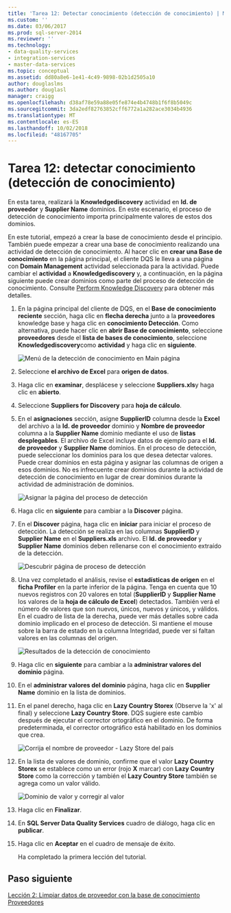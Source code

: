```yaml
---
title: 'Tarea 12: Detectar conocimiento (detección de conocimiento) | Microsoft Docs'
ms.custom: ''
ms.date: 03/06/2017
ms.prod: sql-server-2014
ms.reviewer: ''
ms.technology:
- data-quality-services
- integration-services
- master-data-services
ms.topic: conceptual
ms.assetid: dd80a8e6-1e41-4c49-9898-02b1d2505a10
author: douglaslms
ms.author: douglasl
manager: craigg
ms.openlocfilehash: d38af78e59a88e05fe874e4b4748b1f6f8b5049c
ms.sourcegitcommit: 3da2edf82763852cff6772a1a282ace3034b4936
ms.translationtype: MT
ms.contentlocale: es-ES
ms.lasthandoff: 10/02/2018
ms.locfileid: "48167705"
---
```

# <a name="task-12-discovering-knowledge-knowledge-discovery"></a>Tarea 12: detectar conocimiento (detección de conocimiento)
  En esta tarea, realizará la **Knowledgediscovery** actividad en **Id. de proveedor** y **Supplier Name** dominios. En este escenario, el proceso de detección de conocimiento importa principalmente valores de estos dos dominios.  
  
 En este tutorial, empezó a crear la base de conocimiento desde el principio. También puede empezar a crear una base de conocimiento realizando una actividad de detección de conocimiento. Al hacer clic en **crear una Base de conocimiento** en la página principal, el cliente DQS le lleva a una página con **Domain Management** actividad seleccionada para la actividad. Puede cambiar el **actividad** a **Knowledgediscovery** y, a continuación, en la página siguiente puede crear dominios como parte del proceso de detección de conocimiento. Consulte [Perform Knowledge Discovery](http://msdn.microsoft.com/library/hh510398.aspx) para obtener más detalles.  
  
1.  En la página principal del cliente de DQS, en el **Base de conocimiento reciente** sección, haga clic en **flecha derecha** junto a la **proveedores** knowledge base y haga clic en **conocimiento Detección**. Como alternativa, puede hacer clic en **abrir Base de conocimiento**, seleccione **proveedores** desde el **lista de bases de conocimiento**, seleccione **Knowledgediscovery**como **actividad** y haga clic en **siguiente**.  
  
     ![Menú de la detección de conocimiento en Main página](../../2014/tutorials/media/et-discoveringknowledge-01.jpg "menú de detección de conocimiento en Main página")  
  
2.  Seleccione **el archivo de Excel** para **origen de datos**.  
  
3.  Haga clic en **examinar**, desplácese y seleccione **Suppliers.xls**y haga clic en **abierto**.  
  
4.  Seleccione **Suppliers for Discovery** para **hoja de cálculo**.  
  
5.  En el **asignaciones** sección, asigne **SupplierID** columna desde la **Excel** del archivo a la **Id. de proveedor** dominio y  **Nombre de proveedor** columna a la **Supplier Name** dominio mediante el uso de **listas desplegables**. El archivo de Excel incluye datos de ejemplo para el **Id. de proveedor** y **Supplier Name** dominios. En el proceso de detección, puede seleccionar los dominios para los que desea detectar valores. Puede crear dominios en esta página y asignar las columnas de origen a esos dominios. No es infrecuente crear dominios durante la actividad de detección de conocimiento en lugar de crear dominios durante la actividad de administración de dominios.  
  
     ![Asignar la página del proceso de detección](../../2014/tutorials/media/et-discoveringknowledge-02.jpg "asignar la página del proceso de detección")  
  
6.  Haga clic en **siguiente** para cambiar a la **Discover** página.  
  
7.  En el **Discover** página, haga clic en **iniciar** para iniciar el proceso de detección. La detección se realiza en las columnas **SupplierID** y **Supplier Name** en el **Suppliers.xls** archivo. El **Id. de proveedor** y **Supplier Name** dominios deben rellenarse con el conocimiento extraído de la detección.  
  
     ![Descubrir página de proceso de detección](../../2014/tutorials/media/et-discoveringknowledge-03.jpg "descubrir página de proceso de detección")  
  
8.  Una vez completado el análisis, revise el **estadísticas de origen** en el **ficha Profiler** en la parte inferior de la página. Tenga en cuenta que 10 nuevos registros con 20 valores en total (**SupplierID** y **Supplier Name** los valores de la **hoja de cálculo de Excel**) detectados. También verá el número de valores que son nuevos, únicos, nuevos y únicos, y válidos. En el cuadro de lista de la derecha, puede ver más detalles sobre cada dominio implicado en el proceso de detección. Si mantiene el mouse sobre la barra de estado en la columna Integridad, puede ver si faltan valores en las columnas del origen.  
  
     ![Resultados de la detección de conocimiento](../../2014/tutorials/media/et-discoveringknowledge-04.jpg "resultados de la detección de conocimiento")  
  
9. Haga clic en **siguiente** para cambiar a la **administrar valores del dominio** página.  
  
10. En el **administrar valores del dominio** página, haga clic en **Supplier Name** dominio en la lista de dominios.  
  
11. En el panel derecho, haga clic en **Lazy Country Storex** (Observe la 'x' al final) y seleccione **Lazy Country Store**. DQS sugiere este cambio después de ejecutar el corrector ortográfico en el dominio. De forma predeterminada, el corrector ortográfico está habilitado en los dominios que crea.  
  
     ![Corrija el nombre de proveedor - Lazy Store del país](../../2014/tutorials/media/et-discoveringknowledge-05.jpg "corrija el nombre de proveedor - Lazy Store del país")  
  
12. En la lista de valores de dominio, confirme que el valor **Lazy Country Storex** se establece como un error (rojo **X** marcar) con **Lazy Country Store** como la corrección y también el **Lazy Country Store** también se agrega como un valor válido.  
  
     ![Dominio de valor y corregir al valor](../../2014/tutorials/media/et-discoveringknowledge-06.jpg "dominio valor y corregir al valor")  
  
13. Haga clic en **Finalizar**.  
  
14. En **SQL Server Data Quality Services** cuadro de diálogo, haga clic en **publicar**.  
  
15. Haga clic en **Aceptar** en el cuadro de mensaje de éxito.  
  
     Ha completado la primera lección del tutorial.  
  
## <a name="next-step"></a>Paso siguiente  
 [Lección 2: Limpiar datos de proveedor con la base de conocimiento Proveedores](../../2014/tutorials/lesson-2-cleansing-supplier-data-using-the-suppliers-knowledge-base.md)  
  
  
